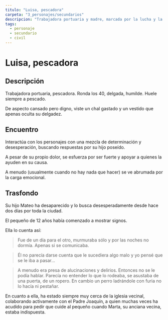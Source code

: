 ```yaml
---
titulo: "Luisa, pescadora"
carpeta: "3_personajes/secundarios"
descripcion: "Trabajadora portuaria y madre, marcada por la lucha y la esperanza en las Tuberías."
tags:
  - personaje
  - secundario
  - civil
---
```


# Luisa, pescadora

## Descripción

Trabajadora portuaria, pescadora. Ronda los 40, delgada, humilde. Huele siempre a pescado.

De aspecto cansado pero digno, viste un chal gastado y un vestido que apenas oculta su delgadez.

## Encuentro

Interactúa con los personajes con una mezcla de determinación y desesperación, buscando respuestas por su hijo poseído.

A pesar de su propio dolor, se esfuerza por ser fuerte y apoyar a quienes la ayuden en su causa.

A menudo (usualmente cuando no hay nada que hacer) se ve abrumada por la carga emocional.

## Trasfondo

Su hijo Mateo ha desaparecido y lo busca desesperadamente desde hace dos días por toda la ciudad.

El pequeño de 12 años había comenzado a mostrar signos.

Ella lo cuenta así:

> Fue de un día para el otro, murmuraba sólo y por las noches no dormía. Apenas si se comunicaba.

> Él no parecía darse cuenta que le sucediera algo malo y yo pensé que se le iba a pasar...

> A menudo era presa de alucinaciones y delirios. Entonces no se le podía hablar. Parecía no entender lo que lo rodeaba, se asustaba de una puerta, de un ropero. En cambio un perro ladrándole con furia no lo hacía ni pestañar.

En cuanto a ella, ha estado siempre muy cerca de la iglesia vecinal, colaborando activamente con el Padre Joaquín, a quien muchas veces ha acudido para pedir que cuide al pequeño cuando Marta, su anciana vecina, estaba indispuesta. 